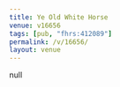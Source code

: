 ```yaml
---
title: Ye Old White Horse
venue: v16656
tags: [pub, "fhrs:412089"]
permalink: /v/16656/
layout: venue
---
```

null